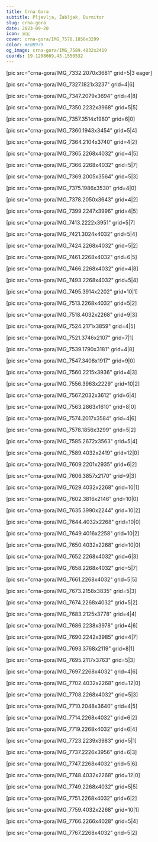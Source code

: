 ```yaml
---
title: Crna Gora
subtitle: Pljevlja, Žabljak, Durmitor
slug: crna-gora
date: 2023-09-20
icon: 🇲🇪
cover: crna-gora/IMG_7578.1856x3299
color: #E0B979
og_image: crna-gora/IMG_7589.4032x2419
coords: 19.1208669,43.1550532
---
```


[pic src="crna-gora/IMG_7332.2070x3681" grid=5|3 eager]

[pic src="crna-gora/IMG_7327.1821x3237" grid=4|6]

[pic src="crna-gora/IMG_7347.2079x3694" grid=4|8]

[pic src="crna-gora/IMG_7350.2232x3968" grid=5|5]

[pic src="crna-gora/IMG_7357.3514x1980" grid=6|0]

[pic src="crna-gora/IMG_7360.1943x3454" grid=5|4]

[pic src="crna-gora/IMG_7364.2104x3740" grid=4|2]

[pic src="crna-gora/IMG_7365.2268x4032" grid=4|5]

[pic src="crna-gora/IMG_7366.2268x4032" grid=5|7]

[pic src="crna-gora/IMG_7369.2005x3564" grid=5|3]

[pic src="crna-gora/IMG_7375.1986x3530" grid=4|0]

[pic src="crna-gora/IMG_7378.2050x3643" grid=4|2]

[pic src="crna-gora/IMG_7399.2247x3996" grid=4|5]

[pic src="crna-gora/IMG_7413.2222x3951" grid=5|7]

[pic src="crna-gora/IMG_7421.3024x4032" grid=5|4]

[pic src="crna-gora/IMG_7424.2268x4032" grid=5|2]

[pic src="crna-gora/IMG_7461.2268x4032" grid=6|5]

[pic src="crna-gora/IMG_7466.2268x4032" grid=4|8]

[pic src="crna-gora/IMG_7493.2268x4032" grid=5|4]

[pic src="crna-gora/IMG_7495.3914x2202" grid=10|1]

[pic src="crna-gora/IMG_7513.2268x4032" grid=5|2]

[pic src="crna-gora/IMG_7518.4032x2268" grid=9|3]

[pic src="crna-gora/IMG_7524.2171x3859" grid=4|5]

[pic src="crna-gora/IMG_7521.3746x2107" grid=7|1]

[pic src="crna-gora/IMG_7539.1790x3181" grid=4|8]

[pic src="crna-gora/IMG_7547.3408x1917" grid=9|0]

[pic src="crna-gora/IMG_7560.2215x3936" grid=4|3]

[pic src="crna-gora/IMG_7556.3963x2229" grid=10|2]

[pic src="crna-gora/IMG_7567.2032x3612" grid=6|4]

[pic src="crna-gora/IMG_7563.2863x1610" grid=8|0]

[pic src="crna-gora/IMG_7574.2017x3584" grid=4|6]

[pic src="crna-gora/IMG_7578.1856x3299" grid=5|2]

[pic src="crna-gora/IMG_7585.2672x3563" grid=5|4]

[pic src="crna-gora/IMG_7589.4032x2419" grid=12|0]

[pic src="crna-gora/IMG_7609.2201x2935" grid=6|2]

[pic src="crna-gora/IMG_7606.3857x2170" grid=9|3]

[pic src="crna-gora/IMG_7629.4032x2268" grid=10|1]

[pic src="crna-gora/IMG_7602.3816x2146" grid=10|0]

[pic src="crna-gora/IMG_7635.3990x2244" grid=10|2]

[pic src="crna-gora/IMG_7644.4032x2268" grid=10|0]

[pic src="crna-gora/IMG_7649.4016x2258" grid=10|2]

[pic src="crna-gora/IMG_7650.4032x2268" grid=10|0]

[pic src="crna-gora/IMG_7652.2268x4032" grid=6|3]

[pic src="crna-gora/IMG_7658.2268x4032" grid=5|7]

[pic src="crna-gora/IMG_7661.2268x4032" grid=5|5]

[pic src="crna-gora/IMG_7673.2158x3835" grid=5|3]

[pic src="crna-gora/IMG_7674.2268x4032" grid=5|2]

[pic src="crna-gora/IMG_7683.2125x3778" grid=4|4]

[pic src="crna-gora/IMG_7686.2238x3978" grid=4|6]

[pic src="crna-gora/IMG_7690.2242x3985" grid=4|7]

[pic src="crna-gora/IMG_7693.3768x2119" grid=8|1]

[pic src="crna-gora/IMG_7695.2117x3763" grid=5|3]

[pic src="crna-gora/IMG_7697.2268x4032" grid=4|6]

[pic src="crna-gora/IMG_7702.4032x2268" grid=12|0]

[pic src="crna-gora/IMG_7708.2268x4032" grid=5|3]

[pic src="crna-gora/IMG_7710.2048x3640" grid=4|5]

[pic src="crna-gora/IMG_7714.2268x4032" grid=6|2]

[pic src="crna-gora/IMG_7719.2268x4032" grid=6|4]

[pic src="crna-gora/IMG_7723.2239x3983" grid=5|1]

[pic src="crna-gora/IMG_7737.2226x3956" grid=6|3]

[pic src="crna-gora/IMG_7747.2268x4032" grid=5|6]

[pic src="crna-gora/IMG_7748.4032x2268" grid=12|0]

[pic src="crna-gora/IMG_7749.2268x4032" grid=5|5]

[pic src="crna-gora/IMG_7751.2268x4032" grid=6|2]

[pic src="crna-gora/IMG_7759.4032x2268" grid=10|1]

[pic src="crna-gora/IMG_7766.2266x4028" grid=5|4]

[pic src="crna-gora/IMG_7767.2268x4032" grid=5|2]

